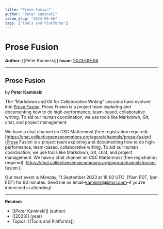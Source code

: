 ```yaml
---
title: "Prose Fusion"
author: "Peter Kaminski"
issue_slug: "2023-09-06"
tags: ['Tools and Platforms']
---
```


# Prose Fusion

**Author:** [[Peter Kaminski]]
**Issue:** [2023-09-06](https://plex.collectivesensecommons.org/2023-09-06/)

---

## Prose Fusion
by **Peter Kaminski**

The “Markdown and Git for Collaborative Writing” sessions have evolved into [Prose Fusion](http://prosefusion.cloud/). Prose Fusion is a project team exploring and documenting how to do high-performance, team-based, collaborative writing. To aid our human coordination, we use tools like Markdown, Git, chat, and project management.

We have a chat channel on CSC Mattermost (free registration required): [https://chat.collectivesensecommons.org/agora/channels/prose-fusion](Prose Fusion is a project team exploring and documenting how to do high-performance, team-based, collaborative writing. To aid our human coordination, we use tools like Markdown, Git, chat, and project management.  We have a chat channel on CSC Mattermost (free registration required): https://chat.collectivesensecommons.org/agora/channels/prose-fusion.).

Our next event is Monday, 11 September 2023 at 18:00 UTC  (11am PDT, 1pm EDT) for 90 minutes. Send me an email–[kaminski@istori.com](mailto:kaminski@istori.com)–if you’re interested in attending!

---

**Related:**
- [[Peter Kaminski]] (author)
- [[2023]] (year)
- Topics: [[Tools and Platforms]]

